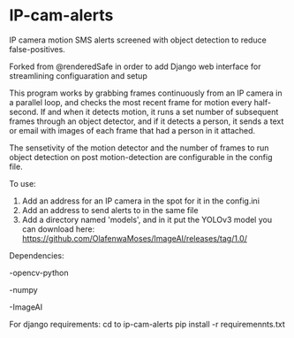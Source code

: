# IP-cam-alerts
IP camera motion SMS alerts screened with object detection to reduce false-positives. 

Forked from @renderedSafe in order to add Django web interface for streamlining configuaration and setup

This program works by grabbing frames continuously from an IP camera in a parallel loop, and checks the most recent frame for motion every half-second. If and when it detects motion, it runs a set number of subsequent frames through an object detector, and if it detects a person, it sends a text or email with images of each frame that had a person in it attached. 

The sensetivity of the motion detector and the number of frames to run object detection on post motion-detection are configurable in the config file. 

To use:
1. Add an address for an IP camera in the spot for it in the config.ini
2. Add an address to send alerts to in the same file
3. Add a directory named 'models', and in it put the YOLOv3 model you can download here: https://github.com/OlafenwaMoses/ImageAI/releases/tag/1.0/


Dependencies:

-opencv-python

-numpy

-ImageAI

For django requirements:
cd to ip-cam-alerts
pip install -r requiremennts.txt

